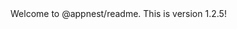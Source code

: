 <!-- ⚠️ This README has been generated from the file(s) "blueprint.md" ⚠️-->Welcome to @appnest/readme. This is version 1.2.5!

